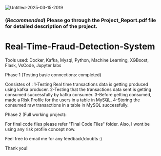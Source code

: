 ![Untitled-2025-03-15-2019](https://github.com/user-attachments/assets/2c7ae7d9-d710-46ba-ae02-52367f1601ce)

### (*Recommended*) Please go through the Project_Report.pdf file for detailed description of the project.

# Real-Time-Fraud-Detection-System 

Tools used: Docker, Kafka, Mysql, Python, Machine Learning, XGBoost, Flask, VsCode, Jupyter labs

Phase 1 (Testing basic connections: completed)

Consistes of :
1-Testing Real time transactions data is getting produced using kafka producer.
2-Testing that the transactions data sent is getting consumed successfully by kafka consumer.
3-Before getting consumed, made a Risk Profile for the users in a table in MySQL.
4-Storing the consumed raw transactions in a table in MySQL successfully.

Phase 2 (Full working project):

For final code files please refer "Final Code Files" folder. Also, I wont be using any risk profile concept now.

Feel free to email me for any feedback/doubts :)

Thank you!
